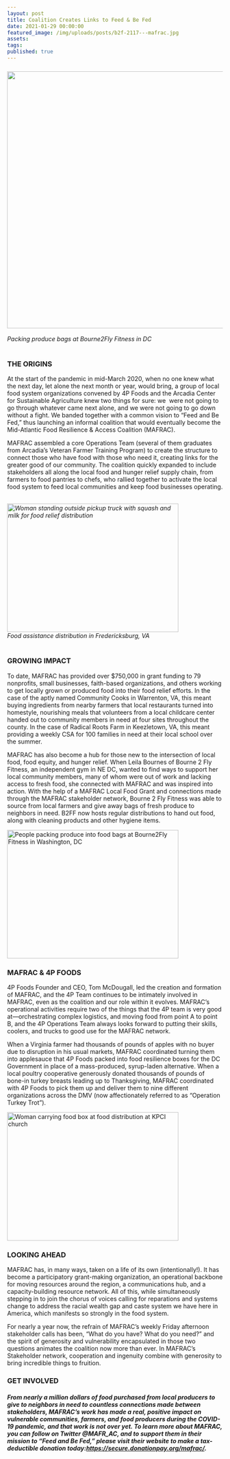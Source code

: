 ```yaml
---
layout: post
title: Coalition Creates Links to Feed & Be Fed
date: 2021-01-29 00:00:00
featured_image: /img/uploads/posts/b2f-2117---mafrac.jpg
assets:
tags:
published: true
---
```


<div class="editable"><h3><img src="/uploads/fredericksburg-distro-mafrac-1.png" width="800" height="600" /></h3><address>Packing produce bags at Bourne2Fly Fitness in DC</address><address>&nbsp;</address><h3><strong>THE ORIGINS</strong></h3><p>At the start of the pandemic in mid-March 2020, when no one knew what the next day, let alone the next month or year, would bring, a group of local food system organizations convened by 4P Foods and the Arcadia Center for Sustainable Agriculture knew two things for sure: we&nbsp; were not going to go through whatever came next alone, and we were not going to go down without a fight. We banded together with a common vision to &ldquo;Feed and Be Fed,&rdquo; thus launching an informal coalition that would eventually become the Mid-Atlantic Food Resilience &amp; Access Coalition (MAFRAC).&nbsp;</p><p>MAFRAC assembled a core Operations Team (several of them graduates from Arcadia&rsquo;s Veteran Farmer Training Program) to create the structure to connect those who have food with those who need it, creating links for the greater good of our community. The coalition quickly expanded to include stakeholders all along the local food and hunger relief supply chain, from farmers to food pantries to chefs, who rallied together to activate the local food system to feed local communities and keep food businesses operating.</p><address>&nbsp;</address><address><img width="400" height="300" alt="Woman standing outside pickup truck with squash and milk for food relief distribution" title="Getting ready to distribute" src="/uploads/alexandria-squash-and-milk-mafrac.png" /></address><address><em>Food assistance distribution in Fredericksburg, VA</em></address><address>&nbsp;</address><h3><strong>GROWING IMPACT</strong></h3><p>To date, MAFRAC has provided over $750,000 in grant funding to 79 nonprofits, small businesses, faith-based organizations, and others working to get locally grown or produced food into their food relief efforts. In the case of the aptly named Community Cooks in Warrenton, VA, this meant buying ingredients from nearby farmers that local restaurants turned into homestyle, nourishing meals that volunteers from a local childcare center handed out to community members in need at four sites throughout the county. In the case of Radical Roots Farm in Keezletown, VA, this meant providing a weekly CSA for 100 families in need at their local school over the summer.&nbsp;</p><p>MAFRAC has also become a hub for those new to the intersection of local food, food equity, and hunger relief. When Leila Bournes of Bourne 2 Fly Fitness, an independent gym in NE DC, wanted to find ways to support her local community members, many of whom were out of work and lacking access to fresh food, she connected with MAFRAC and was inspired into action. With the help of a MAFRAC Local Food Grant and connections made through the MAFRAC stakeholder network, Bourne 2 Fly Fitness was able to source from local farmers and give away bags of fresh produce to neighbors in need. B2FF now hosts regular distributions to hand out food, along with cleaning products and other hygiene items.</p><p><img width="400" height="300" alt="People packing produce into food bags at Bourne2Fly Fitness in Washington, DC" title="Packing produce bags at B2FF in DC" src="/uploads/b2ff-drive-mafrac.png" /></p><h3><strong>MAFRAC &amp; 4P FOODS</strong></h3><p>4P Foods Founder and CEO, Tom McDougall, led the creation and formation of MAFRAC, and the 4P Team continues to be intimately involved in MAFRAC, even as the coalition and our role within it evolves. MAFRAC&rsquo;s operational activities require two of the things that the 4P team is very good at&mdash;orchestrating complex logistics, and moving food from point A to point B, and the 4P Operations Team always looks forward to putting their skills, coolers, and trucks to good use for the MAFRAC network.&nbsp;</p><p>When a Virginia farmer had thousands of pounds of apples with no buyer due to disruption in his usual markets, MAFRAC coordinated turning them into applesauce that 4P Foods packed into food resilience boxes for the DC Government in place of a mass-produced, syrup-laden alternative. When a local poultry cooperative generously donated thousands of pounds of bone-in turkey breasts leading up to Thanksgiving, MAFRAC coordinated with 4P Foods to pick them up and deliver them to nine different organizations across the DMV (now affectionately referred to as &ldquo;Operation Turkey Trot&rdquo;).</p><p class="AlignCenter"><img width="400" height="300" alt="Woman carrying food box at food distribution at KPCI church" title="Food Distribution at KPCI Church" src="/uploads/kpci-distro-mafrac.png" /></p><h3><strong>LOOKING AHEAD</strong></h3><p>MAFRAC has, in many ways, taken on a life of its own (intentionally!). It has become a participatory grant-making organization, an operational backbone for moving resources around the region, a communications hub, and a capacity-building resource network. All of this, while simultaneously stepping in to join the chorus of voices calling for reparations and systems change to address the racial wealth gap and caste system we have here in America, which manifests so strongly in the food system.&nbsp;</p><p>For nearly a year now, the refrain of MAFRAC&rsquo;s weekly Friday afternoon stakeholder calls has been, &ldquo;What do you have? What do you need?&rdquo; and the spirit of generosity and vulnerability encapsulated in those two questions animates the coalition now more than ever. In MAFRAC&rsquo;s Stakeholder network, cooperation and ingenuity combine with generosity to bring incredible things to fruition.</p><h3><strong>GET INVOLVED</strong></h3><h4><em>From nearly a million dollars of food purchased from local producers to give to neighbors in need to countless connections made between stakeholders, MAFRAC&rsquo;s work has made a real, positive impact on vulnerable communities, farmers, and food producers during the COVID-19 pandemic, and that work is not over yet. To learn more about MAFRAC, you can follow on Twitter @MAFR_AC, and to support them in their mission to &ldquo;Feed and Be Fed,&rdquo; please visit their website to make a tax-deductible donation today:<a href="https://secure.donationpay.org/mafrac/">https://secure.donationpay.org/mafrac/</a>.</em></h4></div>
